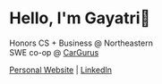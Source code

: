 # Hello, I'm Gayatri👋

Honors CS + Business @ Northeastern  
SWE co-op @ [CarGurus](https://www.cargurus.com/)

[Personal Website](https://gayatri-k26.github.io/gayatrik.github.io/) | [LinkedIn](www.linkedin.com/in/gayatri-kondabathini-731b99280)

